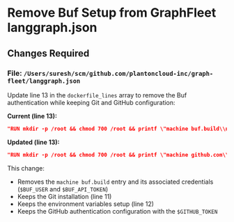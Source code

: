 <!-- 0ffb1b48-e164-4bf3-bdf8-f12eec30c224 9ce15536-771f-4d2d-85dc-192f4819c36b -->
# Remove Buf Setup from GraphFleet langgraph.json

## Changes Required

### File: `/Users/suresh/scm/github.com/plantoncloud-inc/graph-fleet/langgraph.json`

Update line 13 in the `dockerfile_lines` array to remove the Buf authentication while keeping Git and GitHub configuration:

**Current (line 13):**

```json
"RUN mkdir -p /root && chmod 700 /root && printf \"machine buf.build\\nlogin %s\\npassword %s\\nmachine github.com\\nlogin git\\npassword %s\\n\" \"$BUF_USER\" \"$BUF_API_TOKEN\" \"$GITHUB_TOKEN\" > /root/.netrc && chmod 600 /root/.netrc"
```

**Updated (line 13):**

```json
"RUN mkdir -p /root && chmod 700 /root && printf \"machine github.com\\nlogin git\\npassword %s\\n\" \"$GITHUB_TOKEN\" > /root/.netrc && chmod 600 /root/.netrc"
```

This change:

- Removes the `machine buf.build` entry and its associated credentials (`$BUF_USER` and `$BUF_API_TOKEN`)
- Keeps the Git installation (line 11)
- Keeps the environment variables setup (line 12)
- Keeps the GitHub authentication configuration with the `$GITHUB_TOKEN`